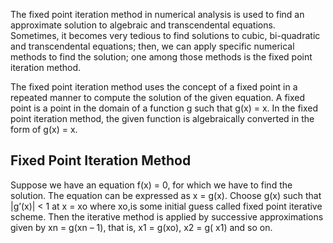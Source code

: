 The fixed point iteration method in numerical analysis is used to find an approximate solution to algebraic and
transcendental equations. Sometimes, it becomes very tedious to find solutions to cubic, bi-quadratic and transcendental
equations; then, we can apply specific numerical methods to find the solution; one among those methods is the fixed
point iteration method.

The fixed point iteration method uses the concept of a fixed point in a repeated manner to compute the solution of the
given equation. A fixed point is a point in the domain of a function g such that g(x) = x. In the fixed point iteration
method, the given function is algebraically converted in the form of g(x) = x.

## Fixed Point Iteration Method

Suppose we have an equation f(x) = 0, for which we have to find the solution.
The equation can be expressed as x = g(x). Choose g(x) such that |g’(x)| < 1 at x = xo where xo,is some initial guess
called fixed point iterative scheme.
Then the iterative method is applied by successive approximations given by xn = g(xn – 1), that is, x1 = g(xo), x2 = g(
x1) and so on.

